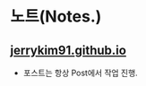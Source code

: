 # 노트(Notes.)

## [jerrykim91.github.io](https://jerrykim91.github.io/)


- 포스트는 항상 Post에서 작업 진행.


<!-- https://github.com/madplay/madplay.github.io/blob/master/timeline.html -->